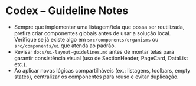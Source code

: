 # Codex – Guideline Notes

- Sempre que implementar uma listagem/tela que possa ser reutilizada, prefira criar componentes globais antes de usar a solução local. Verifique se já existe algo em `src/components/organisms` ou `src/components/ui` que atenda ao padrão.
- Revisar `docs/ui-layout-guidelines.md` antes de montar telas para garantir consistência visual (uso de SectionHeader, PageCard, DataList etc.).
- Ao aplicar novas lógicas compartilháveis (ex.: listagens, toolbars, empty states), centralizar os componentes para reuso e evitar duplicação.
